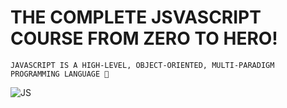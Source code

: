 # THE COMPLETE JSVASCRIPT COURSE FROM ZERO TO HERO!

~~~ 
JAVASCRIPT IS A HIGH-LEVEL, OBJECT-ORIENTED, MULTI-PARADIGM PROGRAMMING LANGUAGE 🤯
~~~

![JS](https://upload.wikimedia.org/wikipedia/commons/thumb/6/6a/JavaScript-logo.png/600px-JavaScript-logo.png)